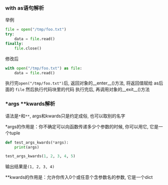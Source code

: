 ### with as语句解析

举例
```python
file = open("/tmp/foo.txt")
try:
    data = file.read()
finally:
    file.close()
```

修改后
```python
with open("/tmp/foo.txt") as file:
    data = file.read()
```

执行完`open("/tmp/foo.txt")`后, 返回对象的__enter__()方法, 将返回值赋给 as后面的 `file`
然后执行代码块里的代码
执行完后, 再调用对象的__exit__()方法

### *args **kwards解析

语法是`*`和`**`, args和kwards只是约定成俗, 也可以取别的名字

*args的作用是：你不确定可以向函数传递多少个参数的时候, 你可以用它, 它是一个tuple
```python
def test_args_kwards(*args):
    print(args)

test_args_kwards(1, 2, 3, 4, 5)
```
输出结果是`(1, 2, 3, 4)`

**kwards的作用是：允许你传入0个或任意个含参数名的参数, 它是一个dict